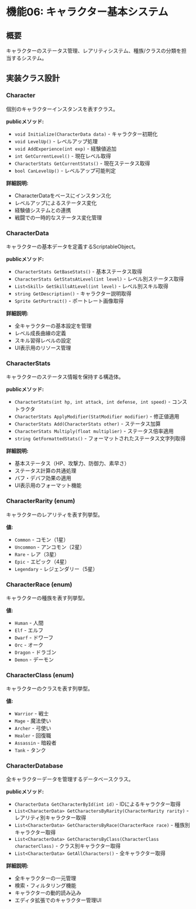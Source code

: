 # 機能06: キャラクター基本システム

## 概要
キャラクターのステータス管理、レアリティシステム、種族/クラスの分類を担当するシステム。

## 実装クラス設計

### Character
個別のキャラクターインスタンスを表すクラス。

**publicメソッド:**
- `void Initialize(CharacterData data)` - キャラクター初期化
- `void LevelUp()` - レベルアップ処理
- `void AddExperience(int exp)` - 経験値追加
- `int GetCurrentLevel()` - 現在レベル取得
- `CharacterStats GetCurrentStats()` - 現在ステータス取得
- `bool CanLevelUp()` - レベルアップ可能判定

**詳細説明:**
- CharacterDataをベースにインスタンス化
- レベルアップによるステータス変化
- 経験値システムとの連携
- 戦闘での一時的なステータス変化管理

### CharacterData
キャラクターの基本データを定義するScriptableObject。

**publicメソッド:**
- `CharacterStats GetBaseStats()` - 基本ステータス取得
- `CharacterStats GetStatsAtLevel(int level)` - レベル別ステータス取得
- `List<Skill> GetSkillsAtLevel(int level)` - レベル別スキル取得
- `string GetDescription()` - キャラクター説明取得
- `Sprite GetPortrait()` - ポートレート画像取得

**詳細説明:**
- 全キャラクターの基本設定を管理
- レベル成長曲線の定義
- スキル習得レベルの設定
- UI表示用のリソース管理

### CharacterStats
キャラクターのステータス情報を保持する構造体。

**publicメソッド:**
- `CharacterStats(int hp, int attack, int defense, int speed)` - コンストラクタ
- `CharacterStats ApplyModifier(StatModifier modifier)` - 修正値適用
- `CharacterStats Add(CharacterStats other)` - ステータス加算
- `CharacterStats Multiply(float multiplier)` - ステータス倍率適用
- `string GetFormattedStats()` - フォーマットされたステータス文字列取得

**詳細説明:**
- 基本ステータス（HP、攻撃力、防御力、素早さ）
- ステータス計算の共通処理
- バフ・デバフ効果の適用
- UI表示用のフォーマット機能

### CharacterRarity (enum)
キャラクターのレアリティを表す列挙型。

**値:**
- `Common` - コモン（1星）
- `Uncommon` - アンコモン（2星）
- `Rare` - レア（3星）
- `Epic` - エピック（4星）
- `Legendary` - レジェンダリー（5星）

### CharacterRace (enum)
キャラクターの種族を表す列挙型。

**値:**
- `Human` - 人間
- `Elf` - エルフ
- `Dwarf` - ドワーフ
- `Orc` - オーク
- `Dragon` - ドラゴン
- `Demon` - デーモン

### CharacterClass (enum)
キャラクターのクラスを表す列挙型。

**値:**
- `Warrior` - 戦士
- `Mage` - 魔法使い
- `Archer` - 弓使い
- `Healer` - 回復職
- `Assassin` - 暗殺者
- `Tank` - タンク

### CharacterDatabase
全キャラクターデータを管理するデータベースクラス。

**publicメソッド:**
- `CharacterData GetCharacterById(int id)` - IDによるキャラクター取得
- `List<CharacterData> GetCharactersByRarity(CharacterRarity rarity)` - レアリティ別キャラクター取得
- `List<CharacterData> GetCharactersByRace(CharacterRace race)` - 種族別キャラクター取得
- `List<CharacterData> GetCharactersByClass(CharacterClass characterClass)` - クラス別キャラクター取得
- `List<CharacterData> GetAllCharacters()` - 全キャラクター取得

**詳細説明:**
- 全キャラクターの一元管理
- 検索・フィルタリング機能
- キャラクターの動的読み込み
- エディタ拡張でのキャラクター管理UI